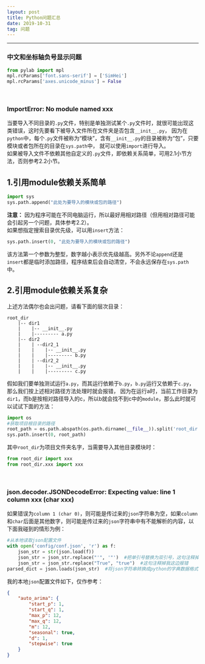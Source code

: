 ```yaml
---
layout: post
title: Python问题汇总
date: 2019-10-31
tag: 问题
---
```


---
 
### 中文和坐标轴负号显示问题
```python
from pylab import mpl
mpl.rcParams['font.sans-serif'] = ['SimHei']
mpl.rcParams['axes.unicode_minus'] = False
```
<br>  
  
### ImportError: No module named xxx
当要导入不同目录的`.py`文件，特别是单独测试某个`.py`文件时，就很可能出现这类错误，这时先要看下被导入文件所在文件夹是否包含`__init__.py`，
因为在`python`中，每个`.py`文件被称为“模块”，含有`__init__.py`的目录被称为“包”，只要模块或者包所在的目录在`sys.path`中，
就可以使用`import`进行导入。  
如果被导入文件不依赖其他自定义的`.py`文件，即依赖关系简单，可用2.1小节方法，否则参考2.2小节。
## 1.引用module依赖关系简单
```python
import sys
sys.path.append("此处为要导入的模块或包的路径")
```
**注意：** 因为程序可能在不同电脑运行，所以最好用相对路径（但用相对路径可能会引起另一个问题，具体参考2.2）。  
如果想指定搜索目录优先级，可以用`insert`方法：
```python
sys.path.insert(0, "此处为要导入的模块或包的路径")
```
该方法第一个参数为整型，数字越小表示优先级越高。另外不论`append`还是`insert`都是临时添加路径，程序结束后会自动清空，不会永远保存在`sys.path`中。  
## 2.引用module依赖关系复杂
上述方法偶尔也会出问题，请看下面的层次目录：
```
root_dir
    |-- dir1
    |    |-- __init__.py
    |    |--------- a.py
    |-- dir2
    |    | --dir2_1
    |    |    |-- __init__.py
    |    |    |--------- b.py
    |    | --dir2_2
    |    |    |-- __init__.py
    |    |    |--------- c.py
```
假如我们要单独测试运行`a.py`，而其运行依赖于`b.py`，`b.py`运行又依赖于`c.py`，那么我们按上述相对路径方法处理时就会报错，
因为在运行a时，当前工作目录为`dir1`，而b是按相对路径导入的c，所以b就会找不到c中的`module`，那么此时就可以试试下面的方法：
```python
import os
#获取项目根目录的路径
root_path = os.path.abspath(os.path.dirname(__file__)).split('root_dir')[0]
sys.path.insert(0, root_path)
```
其中`root_dir`为项目文件夹名字，当需要导入其他目录模块时：
```python
from root_dir import xxx
from root_dir.xxx import xxx
```
<br>  
  
### json.decoder.JSONDecodeError: Expecting value: line 1 column xxx (char xxx)
如果错误为`column 1 (char 0)`，则可能是传过来的`json`字符串为空，如果`column`和`char`后面是其他数字，则可能是传过来的`json`字符串中有不能解析的内容，以下面我碰到的情形为例：
```python
#从本地读取json配置文件
with open('config/conf.json', 'r') as f:
    json_str = str(json.load(f))
    json_str = json_str.replace("'", '"')  #把单引号替换为双引号，这句注释掉我这边会报错
    json_str = json_str.replace("True", "true")  #这句注释掉我这边报错
parsed_dict = json.loads(json_str)  #将json字符串转换成python的字典数据格式
```
我的本地`json`配置文件如下，仅作参考：
```json
{
    "auto_arima": {
	    "start_p": 1,
		"start_q": 1,
		"max_p": 12,
		"max_q": 12,
		"m": 12,
		"seasonal": true,
		"d": 1,
		"stepwise": true
	}
}
```
<br>